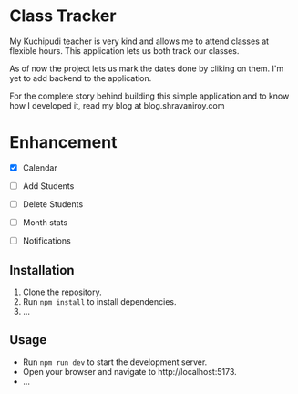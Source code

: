 # Class Tracker

My Kuchipudi teacher is very kind and allows me to attend classes at flexible hours.
This application lets us both track our classes. 

As of now the project lets us mark the dates done by cliking on them.
I'm yet to add backend to the application.

For the complete story behind building this simple application and to know how I developed it, read my blog at blog.shravaniroy.com

# Enhancement

- [x] Calendar
- [ ] Add Students
- [ ] Delete Students
- [ ] Month stats
- [ ] Notifications



## Installation

1. Clone the repository.
2. Run `npm install` to install dependencies.
3. ...

## Usage

- Run `npm run dev` to start the development server.
- Open your browser and navigate to http://localhost:5173.
- ...
